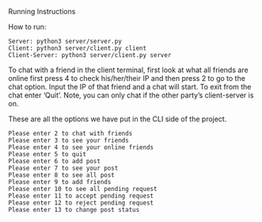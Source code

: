 Running Instructions

How to run: 
```
Server: python3 server/server.py 
Client: python3 server/client.py client 
Client-Server: python3 server/client.py server
```

To chat with a friend in the client terminal, first look at what all friends are online first press 4 to check his/her/their IP and then press 2 to go to the chat option. Input the IP of that friend and a chat will start. To exit from the chat enter ‘Quit’. Note, you can only chat if the other party’s client-server is on.

These are all the options we have put in the CLI side of the project.

```
Please enter 2 to chat with friends 
Please enter 3 to see your friends 
Please enter 4 to see your online friends 
Please enter 5 to quit 
Please enter 6 to add post 
Please enter 7 to see your post 
Please enter 8 to see all post 
Please enter 9 to add friends 
Please enter 10 to see all pending request 
Please enter 11 to accept pending request 
Please enter 12 to reject pending request 
Please enter 13 to change post status 
```
